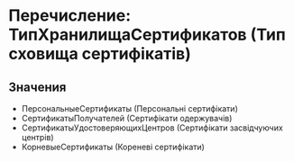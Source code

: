 ﻿# Перечисление: ТипХранилищаСертификатов (Тип сховища сертифікатів)

## Значения

- ПерсональныеСертификаты (Персональні сертифікати)
- СертификатыПолучателей (Сертифікати одержувачів)
- СертификатыУдостоверяющихЦентров (Сертифікати засвідчуючих центрів)
- КорневыеСертификаты (Кореневі сертифікати)

